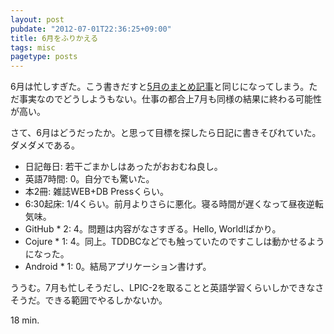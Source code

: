 ```yaml
---
layout: post
pubdate: "2012-07-01T22:36:25+09:00"
title: 6月をふりかえる
tags: misc
pagetype: posts
---
```

6月は忙しすぎた。こう書きだすと[5月のまとめ記事](http://bouzuya.github.com/2012/05/31/no-title.html)と同じになってしまう。ただ事実なのでどうしようもない。仕事の都合上7月も同様の結果に終わる可能性が高い。

さて、6月はどうだったか。と思って目標を探したら日記に書きそびれていた。ダメダメである。

- 日記毎日: 若干ごまかしはあったがおおむね良し。
- 英語7時間: 0。自分でも驚いた。
- 本2冊: 雑誌WEB+DB Pressくらい。
- 6:30起床: 1/4くらい。前月よりさらに悪化。寝る時間が遅くなって昼夜逆転気味。
- GitHub * 2: 4。問題は内容がなさすぎる。Hello, World!ばかり。
- Cojure * 1: 4。同上。TDDBCなどでも触っていたのですこしは動かせるようになった。
- Android * 1: 0。結局アプリケーション書けず。

ううむ。7月も忙しそうだし、LPIC-2を取ることと英語学習くらいしかできなさそうだ。できる範囲でやるしかないか。

18 min.
